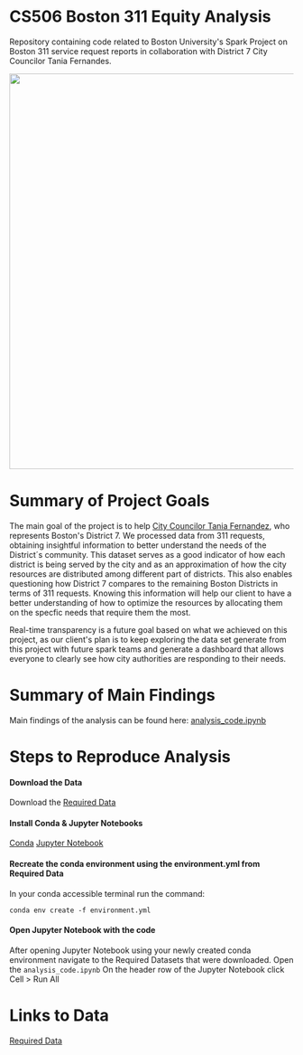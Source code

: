 # CS506 Boston 311 Equity Analysis

Repository containing code related to Boston University's Spark Project on Boston 311 service request reports in collaboration with District 7 City Councilor Tania Fernandes.


<p align="center">
  <img width="700" src="https://i.imgur.com/5ShbvSk.jpg">
</p>

# Summary of Project Goals
The main goal of the project is to help [City Councilor Tania Fernandez](https://www.boston.gov/departments/city-council/tania-fernandes-anderson#:~:text=Councilor%20Anderson%20was%20elected%20to,part%20of%20the%20South%20End.), who represents Boston's District 7. We processed data from 311 requests, obtaining insightful information to better understand the needs of the District´s community. This dataset serves as a good indicator of how each district is being served by the city and as an approximation of how the city resources are distributed among different part of districts. This also enables questioning how District 7 compares to the remaining Boston Districts in terms of 311 requests. Knowing this information will help our client to have a better understanding of how to optimize the resources by allocating them on the specfic needs that require them the most. 

Real-time transparency is a future goal based on what we achieved on this project, as our client's plan is to keep exploring the data set generate from this project with future spark teams and generate a dashboard that allows everyone to clearly see how city authorities are responding to their needs.

# Summary of Main Findings
Main findings of the analysis can be found here:  [analysis_code.ipynb](https://github.com/kevinmiguel97/District-7-311-Requests/blob/main/Code%20delivered/analysis_code.ipynb)

# Steps to Reproduce Analysis
#### Download the Data
Download the [Required Data](https://drive.google.com/drive/folders/1xIQco1FpzytSaH3loEESOFI1QvyXrm0X?usp=sharing)

#### Install Conda & Jupyter Notebooks
[Conda](https://docs.conda.io/projects/conda/en/latest/user-guide/install/index.html)
[Jupyter Notebook](https://jupyter.org/install)

#### Recreate the conda environment using the environment.yml from Required Data
In your conda accessible terminal run the command:

`conda env create -f environment.yml`

#### Open Jupyter Notebook with the code
After opening Jupyter Notebook using your newly created conda environment navigate to the Required Datasets that were downloaded.
Open the `analysis_code.ipynb`
On the header row of the Jupyter Notebook click Cell > Run All

# Links to Data
[Required Data](https://drive.google.com/drive/folders/1xIQco1FpzytSaH3loEESOFI1QvyXrm0X?usp=sharing)
